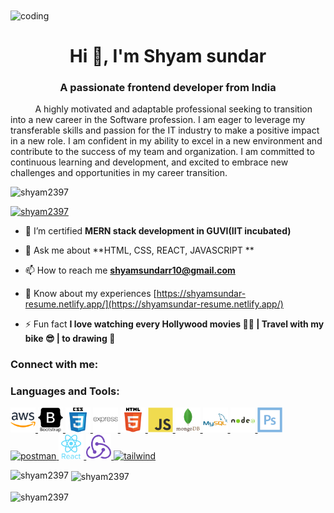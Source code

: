 <img align="center" alt="coding" width="100%" height="380px" src="https://github.com/Shyam2397/Shyam2397/assets/130961018/220f8783-cc35-43b0-a3b5-5bb3ef45a394">
<h1 align="center">Hi 👋, I'm Shyam sundar</h1>
<h3 align="center">A passionate frontend developer from India</h3>

<p> &nbsp;&nbsp;&nbsp;&nbsp;&nbsp;&nbsp;&nbsp;&nbsp;&nbsp; A highly motivated and adaptable professional seeking to transition into a new career in the Software profession. I am eager to leverage my transferable skills and passion for the IT industry to make a positive impact in a new role. I am confident in my ability to excel in a new environment and contribute to the success of my team and organization. I am committed to continuous learning and development, and excited to embrace new challenges and opportunities in my career transition.</p>

<p align="left"> <img src="https://komarev.com/ghpvc/?username=shyam2397&label=Profile%20views&color=0e75b6&style=flat" alt="shyam2397" /> </p>

<p align="left"> <a href="https://github.com/ryo-ma/github-profile-trophy"><img src="https://github-profile-trophy.vercel.app/?username=shyam2397" alt="shyam2397" /></a> </p>

- 🌱 I’m certified **MERN stack development in GUVI(IIT incubated)**

- 💬 Ask me about **HTML, CSS, REACT, JAVASCRIPT **

- 📫 How to reach me **shyamsundarr10@gmail.com**

- 📄 Know about my experiences [https://shyamsundar-resume.netlify.app/](https://shyamsundar-resume.netlify.app/)

- ⚡ Fun fact **I love watching every Hollywood movies 👀🍿 | Travel with my bike 😎 | to drawing 🎨**

<h3 align="left">Connect with me:</h3>
<p align="left">
</p>

<h3 align="left">Languages and Tools:</h3>
<p align="left"> <a href="https://aws.amazon.com" target="_blank" rel="noreferrer"> <img src="https://raw.githubusercontent.com/devicons/devicon/master/icons/amazonwebservices/amazonwebservices-original-wordmark.svg" alt="aws" width="40" height="40"/> </a> <a href="https://getbootstrap.com" target="_blank" rel="noreferrer"> <img src="https://raw.githubusercontent.com/devicons/devicon/master/icons/bootstrap/bootstrap-plain-wordmark.svg" alt="bootstrap" width="40" height="40"/> </a> <a href="https://www.w3schools.com/css/" target="_blank" rel="noreferrer"> <img src="https://raw.githubusercontent.com/devicons/devicon/master/icons/css3/css3-original-wordmark.svg" alt="css3" width="40" height="40"/> </a> <a href="https://expressjs.com" target="_blank" rel="noreferrer"> <img src="https://raw.githubusercontent.com/devicons/devicon/master/icons/express/express-original-wordmark.svg" alt="express" width="40" height="40"/> </a> <a href="https://www.w3.org/html/" target="_blank" rel="noreferrer"> <img src="https://raw.githubusercontent.com/devicons/devicon/master/icons/html5/html5-original-wordmark.svg" alt="html5" width="40" height="40"/> </a> <a href="https://developer.mozilla.org/en-US/docs/Web/JavaScript" target="_blank" rel="noreferrer"> <img src="https://raw.githubusercontent.com/devicons/devicon/master/icons/javascript/javascript-original.svg" alt="javascript" width="40" height="40"/> </a> <a href="https://www.mongodb.com/" target="_blank" rel="noreferrer"> <img src="https://raw.githubusercontent.com/devicons/devicon/master/icons/mongodb/mongodb-original-wordmark.svg" alt="mongodb" width="40" height="40"/> </a> <a href="https://www.mysql.com/" target="_blank" rel="noreferrer"> <img src="https://raw.githubusercontent.com/devicons/devicon/master/icons/mysql/mysql-original-wordmark.svg" alt="mysql" width="40" height="40"/> </a> <a href="https://nodejs.org" target="_blank" rel="noreferrer"> <img src="https://raw.githubusercontent.com/devicons/devicon/master/icons/nodejs/nodejs-original-wordmark.svg" alt="nodejs" width="40" height="40"/> </a> <a href="https://www.photoshop.com/en" target="_blank" rel="noreferrer"> <img src="https://raw.githubusercontent.com/devicons/devicon/master/icons/photoshop/photoshop-line.svg" alt="photoshop" width="40" height="40"/> </a> <a href="https://postman.com" target="_blank" rel="noreferrer"> <img src="https://www.vectorlogo.zone/logos/getpostman/getpostman-icon.svg" alt="postman" width="40" height="40"/> </a> <a href="https://reactjs.org/" target="_blank" rel="noreferrer"> <img src="https://raw.githubusercontent.com/devicons/devicon/master/icons/react/react-original-wordmark.svg" alt="react" width="40" height="40"/> </a> <a href="https://redux.js.org" target="_blank" rel="noreferrer"> <img src="https://raw.githubusercontent.com/devicons/devicon/master/icons/redux/redux-original.svg" alt="redux" width="40" height="40"/> </a> <a href="https://tailwindcss.com/" target="_blank" rel="noreferrer"> <img src="https://www.vectorlogo.zone/logos/tailwindcss/tailwindcss-icon.svg" alt="tailwind" width="40" height="40"/> </a> </p>

<p><img align="left" src="https://github-readme-stats.vercel.app/api/top-langs?username=shyam2397&show_icons=true&locale=en&layout=compact" alt="shyam2397" /></p>

<p>&nbsp;<img align="center" src="https://github-readme-stats.vercel.app/api?username=shyam2397&show_icons=true&locale=en" alt="shyam2397" /></p>

<p><img align="center" src="https://github-readme-streak-stats.herokuapp.com/?user=shyam2397&" alt="shyam2397" /></p>

